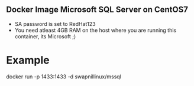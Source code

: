 ## Docker Image Microsoft SQL Server on CentOS7

* SA password is set to RedHat123
* You need atleast 4GB RAM on the host where you are running this container, its Microsoft ;)

# Example 

docker run -p 1433:1433 -d swapnillinux/mssql


